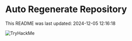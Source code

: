 # Auto Regenerate Repository

This README was last updated: 2024-12-05 12:16:18

 ![TryHackMe](https://tryhackme.com/badge/533634)